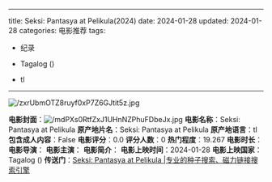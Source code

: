 
---
title: Seksi: Pantasya at Pelikula(2024)
date: 2024-01-28
updated: 2024-01-28
categories: 电影推荐
tags:

- 纪录

- Tagalog ()
- tl
---

<img src="https://image.tmdb.org/t/p/original/zxrUbmOTZ8ruyf0xP7Z6GJtit5z.jpg" alt="/zxrUbmOTZ8ruyf0xP7Z6GJtit5z.jpg" title="/zxrUbmOTZ8ruyf0xP7Z6GJtit5z.jpg">

**电影封面**：<img src="https://image.tmdb.org/t/p/w200/mdPXs0RtfZxJ1UHnNZPhuFDbeJx.jpg" alt="/mdPXs0RtfZxJ1UHnNZPhuFDbeJx.jpg" title="/mdPXs0RtfZxJ1UHnNZPhuFDbeJx.jpg">
**电影名称**：Seksi: Pantasya at Pelikula
**原产地片名**：Seksi: Pantasya at Pelikula
**原产地语言**：tl
**包含成人内容**：False
**电影评分**：0.0
**评分人数**：0
**热门程度**：19.267
**电影时长**：
**电影导演**：
**电影主演**：
**电影简介**：
**电影上映时间**：2024-01-28
**电影上映国家**：Tagalog ()
**传送门**：[Seksi: Pantasya at Pelikula |专业的种子搜索、磁力链接搜索引擎](https://movie.amd794.com:2083/?search=Seksi%3A%20Pantasya%20at%20Pelikula&ordering=&mode=match_phrase&page_size=10&page=1)

